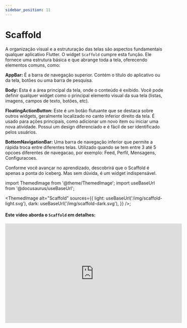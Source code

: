 ```yaml
---
sidebar_position: 11
---
```


# Scaffold

A organização visual e a estruturação das telas são aspectos fundamentais qualquer aplicativo Flutter. O widget `Scaffold` cumpre esta função. Ele fornece uma estrutura básica e que abrange toda a tela, oferecendo elementos comuns, como:

**AppBar:** É a barra de navegação superior. Contém o título do aplicativo ou da tela, botões ou uma barra de pesquisa.

**Body:** Esta é a área principal da tela, onde o conteúdo é exibido. Você pode definir qualquer widget como o principal elemento visual da sua tela (listas, imagens, campos de texto, botões, etc).

**FloatingActionButton:** Este é um botão flutuante que se destaca sobre outros widgets, geralmente localizado no canto inferior direito da tela. É usado para ações principais, como adicionar um novo item ou iniciar uma nova atividade. Possui um design diferenciado e é fácil de ser identificado pelos usuários.

**BottomNavigationBar:** Uma barra de navegação inferior que permite a rápida troca entre diferentes telas. Utilizado quando se tem entre 3 até 5 opcoes diferentes de navegacao, por exemplo: Feed, Perfil, Mensagens, Configuracoes.

Conforme você avançar no aprendizado, descobrirá que o Scaffold é apenas a ponta do iceberg. Mas sem dúvida, é um widget indispensável.

import ThemedImage from '@theme/ThemedImage';
import useBaseUrl from '@docusaurus/useBaseUrl';

<ThemedImage
  alt="Scaffold"
  sources={{
    light: useBaseUrl('/img/scaffold-light.svg'),
    dark: useBaseUrl('/img/scaffold-dark.svg'),
  }}
/>;

#### Este vídeo aborda o `Scaffold` em detalhes:

<div class="video-container">
<iframe width="560" height="315" src="https://www.youtube.com/embed/qIg_kor8apo" title="YouTube video player" frameborder="0" allow="accelerometer; autoplay; clipboard-write; encrypted-media; gyroscope; picture-in-picture; web-share" allowfullscreen></iframe>
</div>
